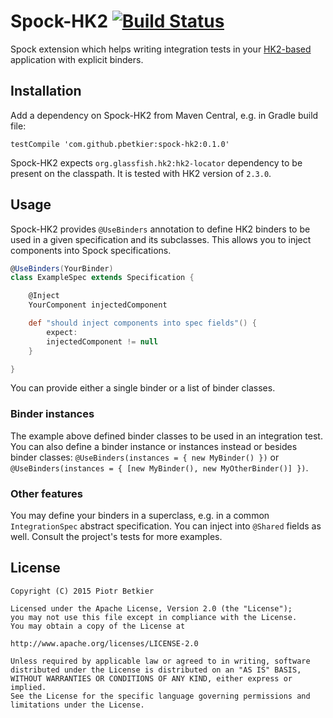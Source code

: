 # Spock-HK2 [![Build Status](https://travis-ci.org/pbetkier/spock-hk2.svg?branch=master)](https://travis-ci.org/pbetkier/spock-hk2)

Spock extension which helps writing integration tests in your [HK2-based](https://hk2.java.net/) application with explicit binders.

## Installation

Add a dependency on Spock-HK2 from Maven Central, e.g. in Gradle build file:

```
testCompile 'com.github.pbetkier:spock-hk2:0.1.0'
```

Spock-HK2 expects ``org.glassfish.hk2:hk2-locator`` dependency to be present on the classpath. It is tested with HK2 version of ``2.3.0``.

## Usage

Spock-HK2 provides ``@UseBinders`` annotation to define HK2 binders to be used in a given specification and its subclasses. This allows you to inject components into Spock specifications.

```groovy
@UseBinders(YourBinder)
class ExampleSpec extends Specification {

    @Inject
    YourComponent injectedComponent

    def "should inject components into spec fields"() {
        expect:
        injectedComponent != null
    }

}
```

You can provide either a single binder or a list of binder classes.

### Binder instances

The example above defined binder classes to be used in an integration test. You can also define a binder instance or instances instead or besides binder classes: ``@UseBinders(instances = { new MyBinder() })`` or ``@UseBinders(instances = { [new MyBinder(), new MyOtherBinder()] })``.

### Other features

You may define your binders in a superclass, e.g. in a common ``IntegrationSpec`` abstract specification. You can inject into ``@Shared`` fields as well. Consult the project's tests for more examples.

## License

```
Copyright (C) 2015 Piotr Betkier

Licensed under the Apache License, Version 2.0 (the "License");
you may not use this file except in compliance with the License.
You may obtain a copy of the License at

http://www.apache.org/licenses/LICENSE-2.0      

Unless required by applicable law or agreed to in writing, software
distributed under the License is distributed on an "AS IS" BASIS,
WITHOUT WARRANTIES OR CONDITIONS OF ANY KIND, either express or implied.
See the License for the specific language governing permissions and
limitations under the License.
```

